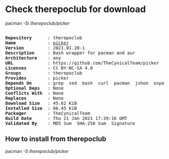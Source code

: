 # Check therepoclub for download

pacman -Si *therepoclub/picker*

<div class="highlight"><pre class="highlight"><text>
<b>Repository</b>      : therepoclub
<b>Name</b>            : <a href="../../x86_64/picker-2021.01.20-1-any.pkg.tar.zst">picker</a>
<b>Version</b>         : 2021.01.20-1
<b>Description</b>     : Bash wrapper for pacman and aur
<b>Architecture</b>    : any
<b>URL</b>             : https://github.com/TheCynicalTeam/picker
<b>Licenses</b>        : CC BY-NC-SA 4.0
<b>Groups</b>          : therepoclub
<b>Provides</b>        : picker
<b>Depends On</b>      : grep  sed  bash  curl  pacman  jshon  expac
<b>Optional Deps</b>   : None
<b>Conflicts With</b>  : None
<b>Replaces</b>        : None
<b>Download Size</b>   : 45.62 KiB
<b>Installed Size</b>  : 86.45 KiB
<b>Packager</b>        : TheCynicalTeam <wayne6324@gmail.com>
<b>Build Date</b>      : Thu 21 Jan 2021 17:39:16 GMT
<b>Validated By</b>    : MD5 Sum  SHA-256 Sum  Signature
</text></pre></div>

## How to install from therepoclub

pacman -S *therepoclub/picker*
